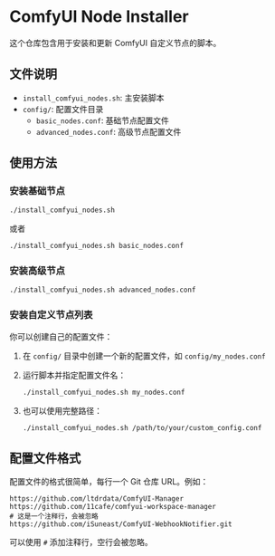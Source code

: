 # ComfyUI Node Installer

这个仓库包含用于安装和更新 ComfyUI 自定义节点的脚本。

## 文件说明

- `install_comfyui_nodes.sh`: 主安装脚本
- `config/`: 配置文件目录
  - `basic_nodes.conf`: 基础节点配置文件
  - `advanced_nodes.conf`: 高级节点配置文件

## 使用方法

### 安装基础节点

```bash
./install_comfyui_nodes.sh
```

或者

```bash
./install_comfyui_nodes.sh basic_nodes.conf
```

### 安装高级节点

```bash
./install_comfyui_nodes.sh advanced_nodes.conf
```

### 安装自定义节点列表

你可以创建自己的配置文件：

1. 在 `config/` 目录中创建一个新的配置文件，如 `config/my_nodes.conf`
2. 运行脚本并指定配置文件名：
   ```bash
   ./install_comfyui_nodes.sh my_nodes.conf
   ```

3. 也可以使用完整路径：
   ```bash
   ./install_comfyui_nodes.sh /path/to/your/custom_config.conf
   ```

## 配置文件格式

配置文件的格式很简单，每行一个 Git 仓库 URL。例如：

```
https://github.com/ltdrdata/ComfyUI-Manager
https://github.com/11cafe/comfyui-workspace-manager
# 这是一个注释行，会被忽略
https://github.com/iSuneast/ComfyUI-WebhookNotifier.git
```

可以使用 `#` 添加注释行，空行会被忽略。 